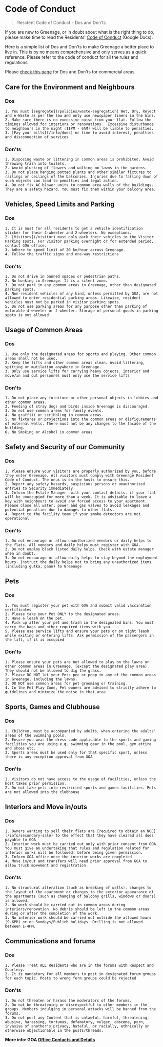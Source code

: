 # Code of Conduct

> Resident Code of Conduct - Dos and Don'ts

If you are new to Greenage, or in doubt about what is the right thing to do, please make time to read the Residents' [Code of Conduct](https://drive.google.com/file/d/1L2xcPNFgWEW6HnjhuAr5e3l1wknyjoKV/) (Google Docs).

Here is a simple list of Dos and Don'ts to make Greenage a better place to live in. This is by no means comprehensive and only serves as a quick reference. Please refer to the code of conduct for all the rules and regulations.

Please [check this page](info/commercial.md) for Dos and Don'ts for commercial areas.

## Care for the Environment and Neighbours

### Dos
	1. You must [segregate](/policies/waste-segregation) Wet, Dry, Reject and e-Waste as per the law and only use newspaper liners in the bins.
	2. Make sure there is no excessive noise from your flat. Follow the timings allowed for interiors or renovations.  Excessive disturbance to neighbours in the night (11PM - 6AM) will be liable to penalties.
	3. [Pay your bills](/info/dues) on time to avoid interest, penalties and disconnection of services

### Don'ts
	1. Disposing waste or littering in common areas is prohibited. Avoid throwing trash into toilets.
	2. Avoid plucking of flowers and walking on lawns in the gardens.
    3. Do not place hanging potted plants and other similar fixtures to railings or ceilings of the balconies. Injuries due to falling down of such objects can lead to penalties and legal action.
    4. Do not fix AC blower units to common area walls of the buildings. They are a safety hazard. You must fix them within your balcony area.


## Vehicles, Speed Limits and Parking

### Dos

	1. It is must for all residents to get a vehicle identification sticker for their 4-wheeler and 2-wheelers. No exceptions.
	2. [Visitors](/visitor) must only park their vehicles in the Visitor Parking spots. For visitor parking overnight or for extended period, contact GOA office.
	3. Adhere to speed limit of 20 km/hour across Greenage.
	4. Follow the traffic signs and one-way restrictions

### Don'ts

	1. Do not drive in banned spaces or pedestrian paths.
	2. No honking in Greenage. It is a silent zone.
	3. Do not park in any common areas in Greenage, other than designated parking spots.
	4. Non-resident vehicles of any kind, unless permitted by GOA, are not allowed to enter residential parking areas. Likewise, resident vehicles must not be parked in visitor parking spots.
	5. Do not use parking areas for any purpose other than parking of motorable 4-wheeler or 2-wheeler. Storage of personal goods in parking spots is not allowed


## Usage of Common Areas

### Dos

	1. Use only the designated areas for sports and playing. Other common areas shall not be used.
	2. Keep the lifts and other common areas clean. Avoid littering, spitting or mutilation anywhere in Greenage.
	3. Only use service lifts for carrying heavy objects. Interior and move/in and out personnel must only use the service lifts

### Don'ts

	1. Do not place any furniture or other personal objects in lobbies and other common areas.
	2. Feeding of stray dogs and birds inside Greenage is discouraged.
	3. Do not use common areas for family events.
	4. No graffiti or scribbling in common areas.
	5. No fixtures or projections into the common areas or disfigurements of external walls. There must not be any changes to the facade of the building.
	6. No Smoking or Alcohol in common areas

## Safety and Security of our Community

### Dos

	1. Please ensure your visitors are properly authorized by you, before they enter Greenage. All visitors must comply with Greenage Resident Code of Conduct. The onus is on the hosts to ensure this.
	2. Report any safety hazards, suspicious persons or unauthorized entries to Security immediately.
	3. Inform the Estate Manager  with your contact details, if your flat will be unoccupied for more than a week. It is advisable to leave a key with neighbours to avoid any forced access to your apartment. Please close all water, power and gas valves to avoid leakages and potential penalties due to damages to other flats.
	4. Report to the facility team if your smoke detectors are not operational

### Don'ts

	1. Do not encourage or allow unauthorized vendors or daily helps to the flats. All vendors and daily helps must register with GOA.
	2. Do not employ black listed daily helps. Check with estate manager when in doubt.
	3. Do not encourage or allow daily helps to stay beyond the employment hours. Instruct the daily helps not to bring any unauthorized items (including gutka, paan) to Greenage

## Pets

### Dos

	1. You must register your pet with GOA and submit valid vaccination certificates 
	2. Please take your Pet ONLY to the designated areas.
	3. Have a leash on the pet.
	4. Pick up after your pet and trash in the designated bins. You must carry the bags and other required items with you.
	5. Please use service lifts and ensure your pets or on tight leash while exiting or entering lifts. Ask permission of the passengers in the lift, if it is occupied

### Don'ts

	1. Please ensure your pets are not allowed to play on the lawns or other common areas in Greenage. (except the designated play area). They should not be allowed to dig the grass.
	2. Please DO NOT let your Pets pee or poop in any of the common areas in Greenage, including the lawns.
	3. DO NOT use common areas for pet grooming or training.
	4. In the Pet Play Zone, Pet owners are advised to strictly adhere to guidelines and minimize the noise in that area

## Sports, Games and Clubhouse

### Dos

	1. Children, must be accompanied by adults, when entering the adults’ areas of the Swimming pools.
	2. Ensure you wear the dress code applicable to the sports and gaming facilities you are using e.g. swimming gear in the pool, gym attire and shoes etc.
	3. Sports areas must be used only for that specific sport, unless there is any exception approval from GOA

### Don'ts

	1. Visitors do not have access to the usage of facilities, unless the host takes prior permission.
	2. Do not take pets into restricted sports and games facilities. Pets are not allowed into the clubhouse

## Interiors and Move in/outs

### Dos

	1. Owners wanting to sell their flats are [required to obtain an NOC](/info/secondary-sale) to the effect that they have cleared all dues payable to GOA
    2. ​Interior work must be carried out only with prior consent from GOA. You must give an undertaking that rules and regulation related for interior works will be followed, before being given permission.
    3. Inform GOA office once the interior works are completed
    4. Move in/out and transfers will need prior approval from GOA to allow truck movement and registration

### Don'ts

	1. No structural alteration (such as breaking of walls), changes to the layout of the apartment or changes to the exterior appearance of the apartments (such as changing of balcony grills, windows or doors) is allowed.
	2. No work should be carried out in common areas during interiors/renovation. No debris should be left in the common areas during or after the completion of the work.
	3. No interior work should be carried out outside the allowed hours (9-6PM) or on Sundays/Publich holidays. Drilling is not allowed between 1-4PM.

## Communications and forums

### Dos

	1. Please Treat ALL Residents who are in the forums with Respect and Courtesy.
	2. It is mandatory for all members to post in designated forum groups for each topic. Posts to wrong form groups could be rejected

### Don'ts

	1. Do not threaten or harass the moderators of the forums.
	2. Do not be threatening or disrespectful to other members in the groups. Members indulging in personal attacks will be banned from the forums.
	3. Do not post any Content that is unlawful, harmful, threatening, abusive, harassing, tortuous, defamatory, vulgar, obscene, porn, invasive of another's privacy, hateful, or racially, ethnically or otherwise objectionable in the posts/threads.

__More info: GOA [Office Contacts and Details](/contact)__
